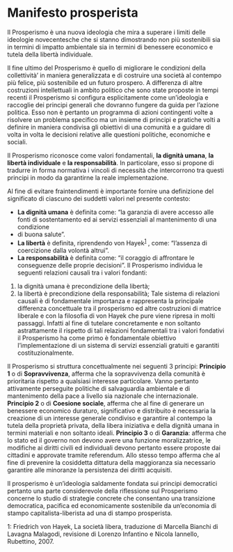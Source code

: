 # Manifesto prosperista
Il Prosperismo è una nuova ideologia che mira a superare i limiti delle ideologie novecentesche che si stanno dimostrando non più sostenibili sia in termini di 
impatto ambientale sia in termini di benessere economico e tutela della libertà individuale.

Il fine ultimo del Prosperismo è quello di migliorare le condizioni della collettività’  in maniera generalizzata e di costruire una società al contempo più felice, più sostenibile ed un futuro prospero.
A differenza di altre costruzioni intellettuali in ambito politico che sono state proposte in tempi recenti il Prosperismo si configura esplicitamente come 
un’ideologia e raccoglie dei principi generali che dovranno fungere da guida per l’azione politica. 
Esso non è pertanto un programma di azioni contingenti volte a risolvere un problema specifico ma un insieme di principi e pratiche volti a definire in maniera 
condivisa gli obiettivi di una comunità e a guidare di volta in volta le decisioni relative alle questioni politiche, economiche e sociali. 

Il Prosperismo riconosce come valori fondamentali, **la dignità umana**, **la libertà individuale** e **la responsabilità**.
In particolare, esso si propone di tradurre in forma normativa i vincoli di necessità che intercorrono tra questi principi in modo da garantirne 
la reale implementazione.

Al fine di evitare fraintendimenti è importante fornire una definizione del significato di ciascuno dei suddetti valori nel presente contesto:
- **La dignità umana** è definita come: “la garanzia di avere accesso alle fonti di sostentamento ed ai servizi essenziali al mantenimento di una condizione 
- di buona salute”.
- **La libertà** è definita, riprendendo von Hayek<sup>[1](#footnote1)</sup> , come: “l’assenza di coercizione dalla volontà altrui”.
- **La responsabilità** è definita come: “il coraggio di affrontare le conseguenze delle proprie decisioni”. 
Il Prosperismo individua le seguenti relazioni causali tra i valori fondanti: 
1. la dignità umana è precondizione della libertà; 
2. la libertà è precondizione della responsabilità;
Tale sistema di relazioni causali è di fondamentale importanza e rappresenta la principale differenza concettuale tra il prosperismo ed altre costruzioni
di matrice liberale e con la filosofia di von Hayek che pure viene ripresa in molti passaggi. 
Infatti al fine di tutelare concretamente e non soltanto astrattamente il rispetto di tali relazioni fondamentali tra i valori fondativi il Prosperismo
ha come primo è fondamentale obiettivo l’implementazione di un sistema di servizi essenziali gratuiti e garantiti costituzionalmente.

Il Prosperismo si struttura concettualmente nei seguenti 3 principi:
**Principio 1** o di **Sopravvivenza**, afferma che la sopravvivenza della comunità è prioritaria rispetto a qualsiasi interesse particolare.
Vanno pertanto attivamente perseguite politiche di salvaguardia ambientale e di mantenimento della pace a livello sia nazionale che internazionale.  
**Principio 2** o di **Coesione sociale**, afferma che al fine di generare un benessere economico duraturo, significativo e distribuito è necessaria la creazione
di un interesse generale condiviso e garantire al contempo la tutela della proprietà privata, della libera iniziativa e della dignità umana in termini materiali 
e non soltanto ideali. 
**Principio 3** o di **Garanzia**: afferma che lo stato ed il governo non devono avere una funzione moralizzatrice,
le modifiche ai diritti civili ed individuali devono pertanto essere proposte dai cittadini e approvate tramite referendum.
Allo stesso tempo afferma che al fine di prevenire la cosiddetta dittatura della maggioranza sia necessario garantire alle minoranze 
la persistenza dei diritti acquisiti.

Il prosperismo è un’ideologia saldamente fondata sui principi democratici pertanto una parte considerevole della riflessione sul Prosperismo 
concerne lo studio di strategie concrete che consentano una transizione democratica, pacifica ed economicamente sostenibile da un’economia di 
stampo capitalista-liberista ad una di stampo prosperista.

<a name="footnote1">1</a>: Friedrich von Hayek, La società libera, traduzione di Marcella Bianchi di Lavagna Malagodi, revisione di Lorenzo Infantino e Nicola Iannello, Rubettino, 2007.
